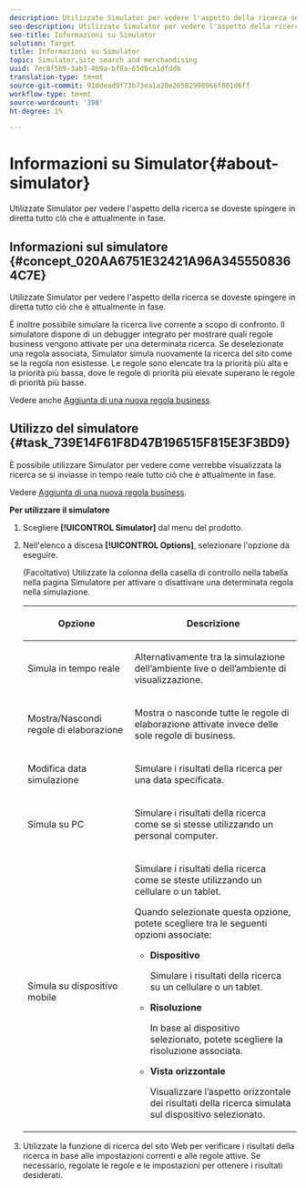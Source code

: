 ```yaml
---
description: Utilizzate Simulator per vedere l'aspetto della ricerca se doveste spingere in diretta tutto ciò che è attualmente in fase.
seo-description: Utilizzate Simulator per vedere l'aspetto della ricerca se doveste spingere in diretta tutto ciò che è attualmente in fase.
seo-title: Informazioni su Simulator
solution: Target
title: Informazioni su Simulator
topic: Simulator,Site search and merchandising
uuid: 7ec8f5b9-3ab3-4b9a-bf8a-65d0ca1dfddb
translation-type: tm+mt
source-git-commit: 91ddead9f73b73ea1a20e26582998966f801d6ff
workflow-type: tm+mt
source-wordcount: '398'
ht-degree: 1%

---
```



# Informazioni su Simulator{#about-simulator}

Utilizzate Simulator per vedere l&#39;aspetto della ricerca se doveste spingere in diretta tutto ciò che è attualmente in fase.

## Informazioni sul simulatore {#concept_020AA6751E32421A96A3455508364C7E}

Utilizzate Simulator per vedere l&#39;aspetto della ricerca se doveste spingere in diretta tutto ciò che è attualmente in fase.

È inoltre possibile simulare la ricerca live corrente a scopo di confronto. Il simulatore dispone di un debugger integrato per mostrare quali regole business vengono attivate per una determinata ricerca. Se deselezionate una regola associata, Simulator simula nuovamente la ricerca del sito come se la regola non esistesse. Le regole sono elencate tra la priorità più alta e la priorità più bassa, dove le regole di priorità più elevate superano le regole di priorità più basse.

Vedere anche [Aggiunta di una nuova regola business](c-about-rules-menu/c-about-business-rules.md#task_BD3B31ED48BB4B1B8F1DCD3BFA2528E7).

## Utilizzo del simulatore {#task_739E14F61F8D47B196515F815E3F3BD9}

È possibile utilizzare Simulator per vedere come verrebbe visualizzata la ricerca se si inviasse in tempo reale tutto ciò che è attualmente in fase.

Vedere [Aggiunta di una nuova regola business](c-about-rules-menu/c-about-business-rules.md#task_BD3B31ED48BB4B1B8F1DCD3BFA2528E7).

**Per utilizzare il simulatore**

1. Scegliere **[!UICONTROL Simulator]** dal menu del prodotto.
1. Nell&#39;elenco a discesa **[!UICONTROL Options]**, selezionare l&#39;opzione da eseguire.

   <!-- 
   
   r_simulator_page_options.xml
   
   -->

   (Facoltativo) Utilizzate la colonna della casella di controllo nella tabella nella pagina Simulatore per attivare o disattivare una determinata regola nella simulazione.

   <table> 
    <thead> 
      <tr> 
      <th colname="col1" class="entry"> <p>Opzione </p> </th> 
      <th colname="col2" class="entry"> <p>Descrizione </p> </th> 
      </tr> 
    </thead>
    <tbody> 
      <tr> 
      <td colname="col1"> <p><span class="uicontrol">Simula in tempo reale</span> </p> </td> 
      <td colname="col2"> <p>Alternativamente tra la simulazione dell’ambiente live o dell’ambiente di visualizzazione. </p> </td> 
      </tr> 
      <tr> 
      <td colname="col1"> <p><span class="uicontrol">Mostra/Nascondi regole di elaborazione</span> </p> </td> 
      <td colname="col2"> <p>Mostra o nasconde tutte le regole di elaborazione attivate invece delle sole regole di business. </p> </td> 
      </tr> 
      <tr> 
      <td colname="col1"> <p><span class="uicontrol">Modifica data simulazione</span> </p> </td> 
      <td colname="col2"> <p>Simulare i risultati della ricerca per una data specificata. </p> </td> 
      </tr> 
      <tr> 
      <td colname="col1"> <p><span class="uicontrol">Simula su PC</span> </p> </td> 
      <td colname="col2"> <p>Simulare i risultati della ricerca come se si stesse utilizzando un personal computer. </p> </td> 
      </tr> 
      <tr> 
      <td colname="col1"> <p><span class="uicontrol">Simula su dispositivo mobile</span> </p> </td> 
      <td colname="col2"> <p>Simulare i risultati della ricerca come se steste utilizzando un cellulare o un tablet. </p> <p>Quando selezionate questa opzione, potete scegliere tra le seguenti opzioni associate: </p> 
        <ul id="ul_2A9901418212486A8EE67A78CB99CBE4"> 
        <li id="li_B210E954DF0D44C397718112C72C2103"> <b><span class="uicontrol">Dispositivo</span></b> <p>Simulare i risultati della ricerca su un cellulare o un tablet. </p> </li> 
        <li id="li_90B64EAA0B57446A90CE22172E703594"> <b><span class="uicontrol">Risoluzione</span></b> <p>In base al dispositivo selezionato, potete scegliere la risoluzione associata. </p> </li> 
        <li id="li_042AF9FA3FA846EDB48F7296DB361515"> <b><span class="uicontrol">Vista orizzontale</span></b> <p>Visualizzare l’aspetto orizzontale dei risultati della ricerca simulata sul dispositivo selezionato. </p> </li> 
        </ul> </td> 
      </tr> 
    </tbody> 
    </table>

1. Utilizzate la funzione di ricerca del sito Web per verificare i risultati della ricerca in base alle impostazioni correnti e alle regole attive. Se necessario, regolate le regole e le impostazioni per ottenere i risultati desiderati.
